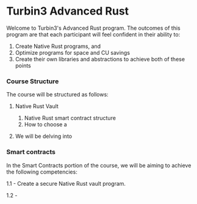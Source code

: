 # Turbin3 Advanced Rust

Welcome to Turbin3's Advanced Rust program. The outcomes of this program are that each participant will feel confident in their ability to:

1. Create Native Rust programs, and
2. Optimize programs for space and CU savings
3. Create their own libraries and abstractions to achieve both of these points

### Course Structure

The course will be structured as follows:

1. Native Rust Vault

   1. Native Rust smart contract structure
   2. How to choose a 

2. We will be delving into

### Smart contracts

In the Smart Contracts portion of the course, we will be aiming to achieve the following competencies:

1.1 - Create a secure Native Rust vault program.

1.2 - 